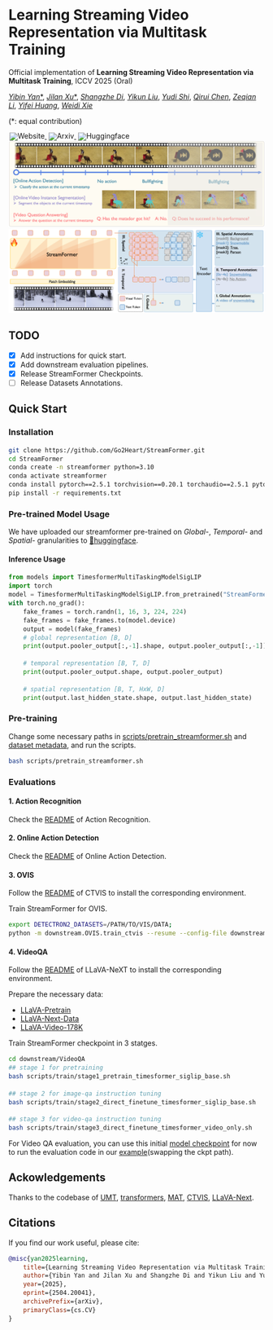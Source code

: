 # Learning Streaming Video Representation via Multitask Training
Official implementation of **Learning Streaming Video Representation via Multitask Training**, ICCV 2025 (Oral)

[*Yibin Yan**](https://go2heart.github.io/), 
[*Jilan Xu**](https://jazzcharles.github.io/), 
[*Shangzhe Di*](https://dszdsz.cn/), 
[*Yikun Liu*](https://code-kunkun.github.io/), 
[*Yudi Shi*](https://github.com/zhengrongz), 
[*Qirui Chen*](https://qirui-chen.github.io/), 
[*Zeqian Li*](https://lzq5.github.io/), 
[*Yifei Huang*](https://hyf015.github.io/), 
[*Weidi Xie*](https://weidixie.github.io/)

(*: equal contribution)

<div style="line-height: 1;">
  <a href="https://go2heart.github.io/streamformer/" target="_blank" style="margin: 2px;">
    <img alt="Website" src="https://img.shields.io/badge/Website🌐-StreamFormer-536af5?color=536af5&logoColor=white" style="display: inline-block; vertical-align: middle;"/>
  </a>
  <a href="https://arxiv.org/abs/2504.20041" target="_blank" style="margin: 2px;">
    <img alt="Arxiv" src="https://img.shields.io/badge/Arxiv📄-StreamFormer-red?logo=%23B31B1B" style="display: inline-block; vertical-align: middle;"/>
  </a>
  <a href="https://huggingface.co/StreamFormer/streamformer-timesformer" target="_blank" style="margin: 2px;">
    <img alt="Huggingface" src="https://img.shields.io/badge/Model🤗-StreamFormer-FFD21E?logo=%23B31B1B" style="display: inline-block; vertical-align: middle;"/>
  </a>
</div>

<div align="center">
   <img src="./images/teaser.png">
   <img src="./images/main.png">
</div>

## TODO
- [x] Add instructions for quick start.
- [x] Add downstream evaluation pipelines.
- [x] Release StreamFormer Checkpoints.
- [ ] Release Datasets Annotations.

## Quick Start
### Installation
```bash
git clone https://github.com/Go2Heart/StreamFormer.git
cd StreamFormer
conda create -n streamformer python=3.10
conda activate streamformer
conda install pytorch==2.5.1 torchvision==0.20.1 torchaudio==2.5.1 pytorch-cuda=12.4 -c pytorch -c nvidia
pip install -r requirements.txt
```

### Pre-trained Model Usage
We have uploaded our streamformer pre-trained on *Global*-, *Temporal*- and *Spatial*- granularities to [🤗huggingface](https://huggingface.co/StreamFormer/streamformer-timesformer).

#### Inference Usage

```python
from models import TimesformerMultiTaskingModelSigLIP
import torch
model = TimesformerMultiTaskingModelSigLIP.from_pretrained("StreamFormer/streamformer-timesformer").eval()
with torch.no_grad():
    fake_frames = torch.randn(1, 16, 3, 224, 224)
    fake_frames = fake_frames.to(model.device)
    output = model(fake_frames)
    # global representation [B, D]
    print(output.pooler_output[:,-1].shape, output.pooler_output[:,-1])
    
    # temporal representation [B, T, D]
    print(output.pooler_output.shape, output.pooler_output)
    
    # spatial representation [B, T, HxW, D]
    print(output.last_hidden_state.shape, output.last_hidden_state)
```

### Pre-training 
Change some necessary paths in [scripts/pretrain_streamformer.sh](scripts/pretrain_streamformer.sh) and [dataset metadata](scripts/dataset_metadata/all.yaml), and run the scripts.
```bash
bash scripts/pretrain_streamformer.sh 
```


### Evaluations
#### 1. Action Recognition

Check the [README](downstream/AR/README.md) of Action Recognition.

#### 2. Online Action Detection

Check the [README](downstream/OAD/README.md) of Online Action Detection.

#### 3. OVIS

Follow the [README](downstream/OVIS/README.md) of CTVIS to install the corresponding environment.

Train StreamFormer for OVIS.
```bash
export DETECTRON2_DATASETS=/PATH/TO/VIS/DATA;
python -m downstream.OVIS.train_ctvis --resume --config-file downstream/OVIS/configs/ytvis_2019/CTVIS_Streamformer.yaml --num-gpus 4
```

#### 4. VideoQA
Follow the [README](downstream/VideoQA/README.md) of LLaVA-NeXT to install the corresponding environment.

Prepare the necessary data:
 - [LLaVA-Pretrain](https://huggingface.co/datasets/liuhaotian/LLaVA-Pretrain)
 - [LLaVA-Next-Data](https://huggingface.co/datasets/lmms-lab/LLaVA-NeXT-Data)
 - [LLaVA-Video-178K](https://huggingface.co/datasets/lmms-lab/LLaVA-Video-178K)

Train StreamFormer checkpoint in 3 statges.
```bash
cd downstream/VideoQA
## stage 1 for pretraining
bash scripts/train/stage1_pretrain_timesformer_siglip_base.sh

## stage 2 for image-qa instruction tuning
bash scripts/train/stage2_direct_finetune_timesformer_siglip_base.sh 

## stage 3 for video-qa instruction tuning
bash scripts/train/stage3_direct_finetune_timesformer_video_only.sh 
```

For Video QA evaluation, you can use this initial [model checkpoint](https://huggingface.co/StreamFormer/streamformer-llava-vicuna-7b-v1.5) for now to run the evaluation code in our [example](downstream/VideoQA/eval_video.sh)(swapping the ckpt path).

## Ackowledgements
Thanks to the codebase of [UMT](https://github.com/OpenGVLab/unmasked_teacher/tree/main), [transformers](https://github.com/huggingface/transformers/tree/main), [MAT](https://github.com/Echo0125/MAT-Memory-and-Anticipation-Transformer), [CTVIS](https://github.com/KainingYing/CTVIS), [LLaVA-Next](https://github.com/LLaVA-VL/LLaVA-NeXT/tree/main?tab=readme-ov-file).

## Citations
If you find our work useful, please cite:
```bibtex
@misc{yan2025learning,
    title={Learning Streaming Video Representation via Multitask Training},
    author={Yibin Yan and Jilan Xu and Shangzhe Di and Yikun Liu and Yudi Shi and Qirui Chen and Zeqian Li and Yifei Huang and Weidi Xie},
    year={2025},
    eprint={2504.20041},
    archivePrefix={arXiv},
    primaryClass={cs.CV}
}
```
